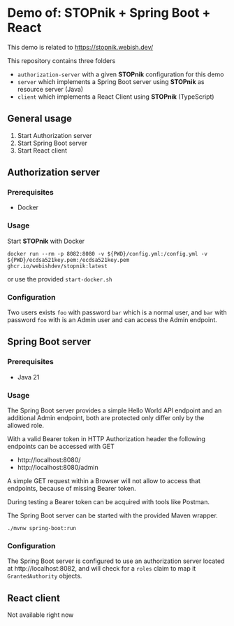 # Demo of: STOPnik + Spring Boot + React

This demo is related to https://stopnik.webish.dev/

This repository contains three folders

- `authorization-server` with a given **STOPnik** configuration for this demo
- `server` which implements a Spring Boot server using **STOPnik** as resource server (Java)
- `client` which implements a React Client using **STOPnik** (TypeScript)

## General usage

1. Start Authorization server
2. Start Spring Boot server
3. Start React client

## Authorization server

### Prerequisites

- Docker

### Usage

Start **STOPnik** with Docker

`docker run --rm -p 8082:8080 -v ${PWD}/config.yml:/config.yml -v ${PWD}/ecdsa521key.pem:/ecdsa521key.pem ghcr.io/webishdev/stopnik:latest`

or use the provided `start-docker.sh`

### Configuration

Two users exists `foo` with password `bar` which is a normal user, and `bar` with password `foo` with is an Admin user and can access the Admin endpoint.

## Spring Boot server

### Prerequisites

- Java 21

### Usage

The Spring Boot server provides a simple Hello World API endpoint and an additional Admin endpoint, both are protected only differ only by the allowed role.

With a valid Bearer token in HTTP Authorization header the following endpoints can be accessed with GET

- http://localhost:8080/
- http://localhost:8080/admin

A simple GET request within a Browser will not allow to access that endpoints, because of missing Bearer token.

During testing a Bearer token can be acquired with tools like Postman.

The Spring Boot server can be started with the provided Maven wrapper.

`./mvnw spring-boot:run`

### Configuration

The Spring Boot server is configured to use an authorization server located at http://localhost:8082, and will check for a `roles` claim to map it `GrantedAuthority` objects.


## React client

Not available right now